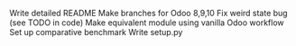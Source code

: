 Write detailed README
Make branches for Odoo 8,9,10
Fix weird state bug (see TODO in code)
Make equivalent module using vanilla Odoo workflow
Set up comparative benchmark
Write setup.py

